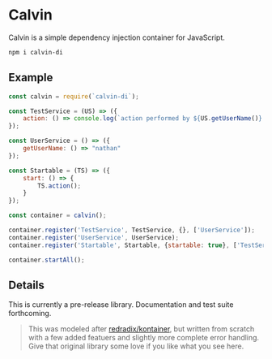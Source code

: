 # Calvin

Calvin is a simple dependency injection container for JavaScript.

```sh
npm i calvin-di
```

## Example

```javascript
const calvin = require(`calvin-di`);

const TestService = (US) => ({
    action: () => console.log(`action performed by ${US.getUserName()}.`)
});

const UserService = () => ({
    getUserName: () => "nathan"
});

const Startable = (TS) => ({
    start: () => {
        TS.action();
    }
});

const container = calvin();

container.register('TestService', TestService, {}, ['UserService']);
container.register('UserService', UserService);
container.register('Startable', Startable, {startable: true}, ['TestService']);

container.startAll();
```

## Details

This is currently a pre-release library. Documentation and test suite forthcoming.

> This was modeled after [redradix/kontainer](https://github.com/redradix/kontainer), but written from scratch with a few added featuers and slightly more complete error handling. Give that original library some love if you like what you see here.
